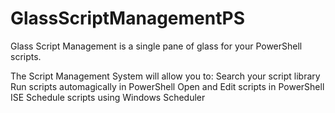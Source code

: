 GlassScriptManagementPS
=======================

Glass Script Management is a single pane of glass for your PowerShell scripts. 

The Script Management System will allow you to:
    Search your script library
    Run scripts automagically in PowerShell
    Open and Edit scripts in PowerShell ISE
    Schedule scripts using Windows Scheduler
    
